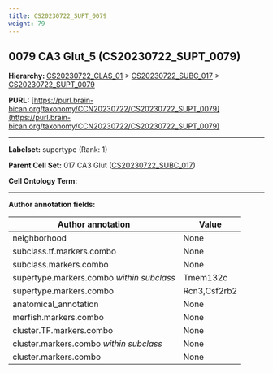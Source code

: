 ```yaml
---
title: CS20230722_SUPT_0079
weight: 79
---
```

## 0079 CA3 Glut_5 (CS20230722_SUPT_0079)
<b>Hierarchy: </b>
[CS20230722_CLAS_01](../CS20230722_CLAS_01) >
[CS20230722_SUBC_017](../CS20230722_SUBC_017) >
[CS20230722_SUPT_0079](../CS20230722_SUPT_0079)

**PURL:** [https://purl.brain-bican.org/taxonomy/CCN20230722/CS20230722_SUPT_0079](https://purl.brain-bican.org/taxonomy/CCN20230722/CS20230722_SUPT_0079)

---


**Labelset:** supertype (Rank: 1)

**Parent Cell Set:** 017 CA3 Glut ([CS20230722_SUBC_017](../CS20230722_SUBC_017))



**Cell Ontology Term:** 

[MARKER GENES.]: #


---

[TRANSFERRED ANNOTATIONS.]: #


[AUTHOR ANNOTATION FIELDS.]: #


**Author annotation fields:**

| Author annotation | Value |
|-------------------|-------|
|neighborhood|None|
|subclass.tf.markers.combo|None|
|subclass.markers.combo|None|
|supertype.markers.combo _within subclass_|Tmem132c|
|supertype.markers.combo|Rcn3,Csf2rb2|
|anatomical_annotation|None|
|merfish.markers.combo|None|
|cluster.TF.markers.combo|None|
|cluster.markers.combo _within subclass_|None|
|cluster.markers.combo|None|
